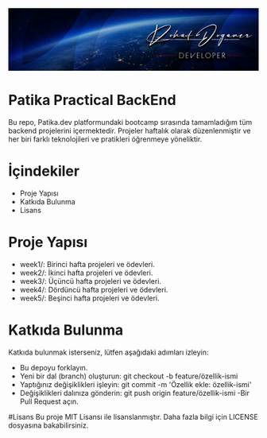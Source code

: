 
<img src ="rohat.png"/>

# Patika Practical BackEnd

Bu repo, Patika.dev platformundaki bootcamp sırasında tamamladığım tüm backend projelerini içermektedir. Projeler haftalık olarak düzenlenmiştir ve her biri farklı teknolojileri ve pratikleri öğrenmeye yöneliktir.

# İçindekiler

- Proje Yapısı
- Katkıda Bulunma
- Lisans
  
# Proje Yapısı

- week1/: Birinci hafta projeleri ve ödevleri.
- week2/: İkinci hafta projeleri ve ödevleri.
- week3/: Üçüncü hafta projeleri ve ödevleri.
- week4/: Dördüncü hafta projeleri ve ödevleri.
- week5/: Beşinci hafta projeleri ve ödevleri.
  
# Katkıda Bulunma

Katkıda bulunmak isterseniz, lütfen aşağıdaki adımları izleyin:

- Bu depoyu forklayın.
- Yeni bir dal (branch) oluşturun: git checkout -b feature/özellik-ismi
- Yaptığınız değişiklikleri işleyin: git commit -m 'Özellik ekle: özellik-ismi'
- Değişiklikleri dalınıza gönderin: git push origin feature/özellik-ismi
-Bir Pull Request açın.

#Lisans
Bu proje MIT Lisansı ile lisanslanmıştır. Daha fazla bilgi için LICENSE dosyasına bakabilirsiniz.
